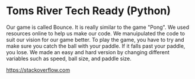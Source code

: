 # Toms River Tech Ready (Python)

Our game is called Bounce. It is really similar to the game "Pong". We used resources online to help us make our code. We manuipulated the code to suit our vision for our game better. To play the game, you have to try and make sure you catch the ball with your paddle. If it falls past your paddle, you lose. We made an easy and hard version by changing different variables such as speed, ball size, and paddle size.

https://stackoverflow.com
